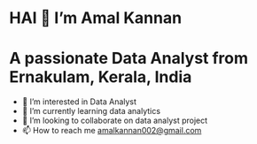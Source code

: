    # HAI 👋 I’m Amal Kannan 
  # A passionate Data Analyst from Ernakulam, Kerala, India

- 👀  I’m interested in Data Analyst
- 🌱 I’m currently learning data analytics
- 💞️ I’m looking to collaborate on data analyst project
- 📫 How to reach me amalkannan002@gmail.com

<!---
amalkannan002/amalkannan002 is a ✨ special ✨ repository because its `README.md` (this file) appears on your GitHub profile.
You can click the Preview link to take a look at your changes.
--->
